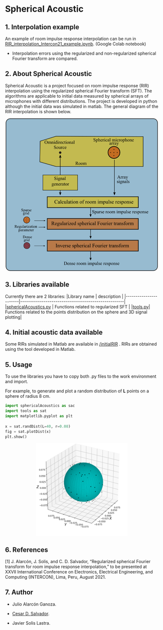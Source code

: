# Spherical Acoustic


## 1. Interpolation example
An example of room impulse response interpolation can be run in <a href="https://colab.research.google.com/github/AlarconGanoza/sphericalAcoustic/blob/master/RIR_interpolation_Intercon21_example.ipynb">RIR_interpolation_Intercon21_example.ipynb</a>. (Google Colab notebook)

  - Interpolation errors using the regularized and non-regularized spherical Fourier transform are compared.


## 2. About Spherical Acoustic
Spherical Acoustic is a project focused on room impulse response (RIR) interpolation using the regularized spherical Fourier transform (SFT). The algorithms are applicable to initial data measured by spherical arrays of microphones with different distributions. The project is developed in python although the initial data was simulated in matlab. The general diagram of the RIR interpolation is shown below.

<div align="center">
<img src="./images/generalDiagram.png" width="500">
</div>

## 3. Libraries available
Currently there are 2 libraries:
|Library name           | description                                         |
|-----------------------|-----------------------------------------------------|
|<a href="https://github.com/AlarconGanoza/sphericalAcoustic/blob/master/sphericalAcoustics.py">sphericalAcoustics.py</a>  | Functions related to regularized SFT                |
|<a href="https://github.com/AlarconGanoza/sphericalAcoustic/blob/master/tools.py">tools.py</a>| Functions related to the points distribution on the sphere and 3D signal plotting|


## 4. Initial acoustic data available
Some RIRs simulated in Matlab are available in <a href="https://github.com/AlarconGanoza/sphericalAcoustic/tree/master/initialRIR">/initialRIR</a> .
RIRs are obtained using the tool developed in Matlab.

## 5. Usage
To use the libraries you have to copy both .py files to the work environment and import.

For example, to generate and plot a random distribution of **L** points on a sphere of radius 8 cm.

```python
import sphericalAcoustics as sac
import tools as sat
import matplotlib.pyplot as plt

x = sat.randDist(L=40, r=0.08)
fig = sat.plotDist(x)
plt.show()
```

<div align="center">
<img src="./images/randDistPlot.png" width="300">
</div>


## 6. References
[1] J. Alarcón, J. Solis, and C. D. Salvador, “Regularized spherical Fourier transform for room impulse response interpolation,” to be presented at XXVII International Conference on Electronics, Electrical Engineering, and Computing (INTERCON), Lima, Peru, August 2021.

## 7. Author
  - Julio Alarcón Ganoza.

  - <a href="https://cesardsalvador.github.io/index.html"> Cesar D. Salvador</a>.

  - Javier Solis Lastra.
